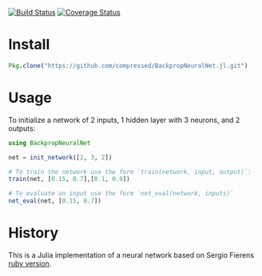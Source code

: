 [![Build Status](https://travis-ci.org/compressed/BackpropNeuralNet.jl.svg?branch=master)](https://travis-ci.org/compressed/BackpropNeuralNet.jl)
[![Coverage Status](https://img.shields.io/coveralls/compressed/BackpropNeuralNet.jl.svg)](https://coveralls.io/r/compressed/BackpropNeuralNet.jl)

# Install

```julia
Pkg.clone("https://github.com/compressed/BackpropNeuralNet.jl.git")
```

# Usage

To initialize a network of 2 inputs, 1 hidden layer with 3 neurons, and 2 outputs:

```julia
using BackpropNeuralNet

net = init_network([2, 3, 2])

# To train the network use the form `train(network, input, output)`:
train(net, [0.15, 0.7],[0.1, 0.9])

# To evaluate an input use the form `net_eval(network, inputs)`
net_eval(net, [0.15, 0.7])
```

# History

This is a Julia implementation of a neural network based on Sergio Fierens [ruby version](https://github.com/SergioFierens/ai4r).
